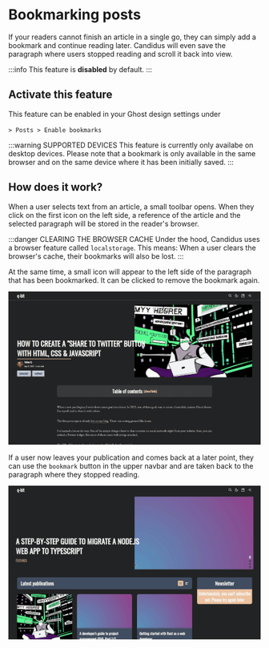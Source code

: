 <script setup>
  import SiteOutput from '../../../components/SiteOutput.vue'
</script>

# Bookmarking posts

If your readers cannot finish an article in a single go, they can simply add a bookmark and continue reading later. Candidus will even save the paragraph where users stopped reading and scroll it back into view.

:::info
This feature is **disabled** by default.
:::

## Activate this feature

This feature can be enabled in your Ghost design settings under

<SiteOutput path="ghost/#/settings/design" /> `> Posts > Enable bookmarks`

:::warning SUPPORTED DEVICES
This feature is currently only availabe on desktop devices. Please note that a bookmark is only available in the same browser and on the same device where it has been initially saved.
:::

## How does it work?

When a user selects text from an article, a small toolbar opens. When they click on the first icon on the left side, a reference of the article and the selected paragraph will be stored in the reader's browser.

:::danger CLEARING THE BROWSER CACHE
Under the hood, Candidus uses a browser feature called `localstorage`. This means: When a user clears the browser's cache, their bookmarks will also be lost.
:::

At the same time, a small icon will appear to the left side of the paragraph that has been bookmarked. It can be clicked to remove the bookmark again.

![](../../assets/candidus-feature-local-bookmarks.gif)

If a user now leaves your publication and comes back at a later point, they can use the `bookmark` button in the upper navbar and are taken back to the paragraph where they stopped reading.

![](../../assets/candidus-feature-keep-reading.gif)